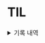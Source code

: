 # TIL

<details>
<summary>기록 내역</summary>

> `230223`  
> - 코테 : (Python) 최단 경로 시작 / (SQL) : 다음 문제로 넘어가는 방식이 저런 SELECT, GROUP BY 순서가 아니었다 (왔다갔다 함)  
> - 어쩄든 문제풀이.  

> `230222`  
> - 코테 : (Python) 그래프와 탐색 완료 / (SQL) 시작 : SELECT 완료, GROUP BY 2문제  
> - 22년은 아니지만 대콩절이다. 22년은 아니지만 대콩절이다.

> `230221`
> - 코테 : 그래프와 탐색(이분 그래프만 풀면 됨)
> - 기억이 나서 문제가 잘 풀리는 게 신기했던 하루다.

> `230220`  
> - 코테 : 그래프와 탐색(DFS, BFS)  
> - 회사 알아봐야 하는데 갑자기 비관론에 빠짐  

> `230217`
> - 코테 : 스택 2 - 오아시스 재결합  
> - 풀이 완 : 히스토그램이랑 비슷한 듯 다르다. 몇 시간을 썼는지 모르겠지만 이미지 파일로 풀이를 올려놨다..

> `230216`
> - 코테 : 스택 2 - 오등큰수, 히스토그램
> - 히스토그램의 경우 분할 정복에도 나왔었는데, 오히려 스택을 이용한 풀이가 이해가 쉬웠다. 직접 생각하라고 하면 못하겠지만.
> - 그래도 그 때 스택을 이용한 풀이법도 알아둬서 오늘 한 건 복습에 가까웠다. 그래도 디테일까지 기억하는 건 쉬운 게 아니긴 했다.

> `230215`
> - 코테 : 스택 2 - 오큰수  
> - 잘 모르겠으면 답지를 보면서 원리를 알고 그걸 염두에 두면서 직접 풀어보는 게 좋겠다  
> - 혼자 머리 쥐어짜면 시간을 좀 많이 잡아먹기 때문에..

> `230214`
> - 코테 : 스택 2 // 코테는 하루에 1문제씩 풀자 : 여유가 생기면 팍팍 나가자
> - 답지를 보면 쉽게쉽게 푸는데, 조건을 너무 복잡하게 생각하는 경향이 있는 것 같다.

> `230213`  
> - 코테 : DP2 마무리
> - 코테 공부하다보니까 자소서 쓸 시간이 없다. 자소서들을 좀 쓴 다음에 다시 공부해야겠다
> - 코테는 볼 수도 있고 다른 걸로 대체될 수 있지만 자소서나 포폴은 꼭 있어야 하니께?

> `230210`
> - 코테 : DP2
> - 오늘은 왠지 의욕이 없읍니다

> `230209`
> - 코테 : 우선순위 큐, DP2(이거 1문제가 우선순위큐 3문제보다 오래 걸림)  
> - 자소서 : 코테하다보면 시간이 훅 간다;

> `230208`
> - 코테 : 이분 탐색 마무리(k번쨰 수 복습 & LIS)  

> `230207`  
>  - 코테 : 이분 탐색(어렵다 : k번째수부터 다시 계속)

> `230206`  
> - 코테 : 가장 긴 정사각형 스택 풀이 복습 및 분할 정복 풀이 
> - 자소서 작성 시작 : 프로젝트 pdf 정리 & 자유 형식 작성 ㄱ

> `230203`
> - 코테 : 분할 정복(2)
> - 가장 큰 히스토그램 직사각형 문제 마무리 해야 함  
>   - 스택을 이용한 풀이는 그래도 이해가 가는데(직접 구현하라고 하면 또 막히겠지만)   
>   - 분할정복으로 푸는 방법은 어떻게 해야 하는지 감이 안 온다  
>   - 플레 5의 벽.. 높다!

> `230202`
> - 코테 : 분할 정복(1)  
> - 기억할 내용 : 페르마의 소정리, 곱셈 빨리 하기 

> `230201`
> - 코테 : 스택 + 큐와 덱 다 끝냄  

> `230131`  
> - 코테 : 누적합(체스판 칠하기2) + 그리디 알고리즘

> `230130`
> - 코테 : 누적합 - 체스판 다시 칠하기부터 계속해야 함  

> `230127`
> - 코테 : DP 마무리 - 그러나 마무리가 아닌..(진도 상 다 풀고 가긴 하지만 완전히 캐치했다고 하긴 힘들다.)

> `230126`  
> - 코테 : DP : DP 그 자체보다도 이걸 어떻게 이용하고 점화식을 어떻게 세우느냐가 더 어려운 것 같다.

> `230124`  
> - 코테 준비 : DP 시작  // 피보나치 수열일 줄은 몰랐다

> `230120`  
> - 코테 준비 : 백트래킹 완료

> `230119`  
> - 코테 연습 : 백트래킹 - N-Queens 제대로 정리 & 풀이 필요

> `230118`  
> - 코테 연습 : 정수론 마무리

> `230117`
> - 코테 연습 : 정수론 "검문"부터 계속 ㄱㄱ

> `230116`  
> 1) 코테 연습 : 재귀, 브루탈포스, 집합과 맵(바로 다음으로 넘어감)  

> `230113`  
> 1) 코테 연습 : 정렬, 재귀

> `230112`  
> 1) 코테 연습 : 정렬(선택, 삽입, 퀵, 카운팅)

> `230111`  
> 1) 코테 연습 : 소수, 2차원 행렬 (다 까먹었네 ㄷㄷ)


> `230110`  
> 1) 컨테이너에 주피터 띄우고 MLFlow 연동하기 : 주피터를 띄우는 건 성공했으나 리소스를 상당히 잡아먹음. 컨테이너를 더 띄우는 건 노트북 환경에선 불가능할 것 같고, 클라우드에서 해야할 것 같다.   
> 실패했지만 정리해놓은 파일이 아까워서 `Failed` 폴더를 만들었고, 새로 알게된 도커에 대한 내용은 도커 파일로 이동시켰다.  
> 2) 구글 트렌드 시각화 : `simple_projects/google_trends/`에 저장. `pytrends`를 이용해 긁어온 뒤 시각화  


> `230105`
> `/FromObsidian` : `ML엔지니어를 위한 MLops` 끝(8-2)까지 완료
> 실습 파일은 [레포지토리](https://github.com/dowrave/MLOpsForMLE)에 추가함

> `230104`
> `/FromObsidian` : `ML엔지니어를 위한 MLops` 7-6까지 완료

> `230103`
> `/FromObsidian` : `ML엔지니어를 위한 MLops` 7-2까지 완료  
> 작동이 안되는 내용이 있어 `Pull Request`란 걸 처음 해봄

> `230102`  
> `/FromObsidian` : `ML엔지니어를 위한 MLops` 6-1까지 완료

> `221228` : `공부 메모/data science/kubeflow`   
로컬 환경에서 `kubeflow pod`을 띄우는 과정에서 렉이 엄청 발생해서 실습을 진행할 수 없음  
  같은 분께서 작성한 `docker` & `mlflow`를 이용한 `mlops` 가이드가 있어서 그걸로 바꿈

</details>
